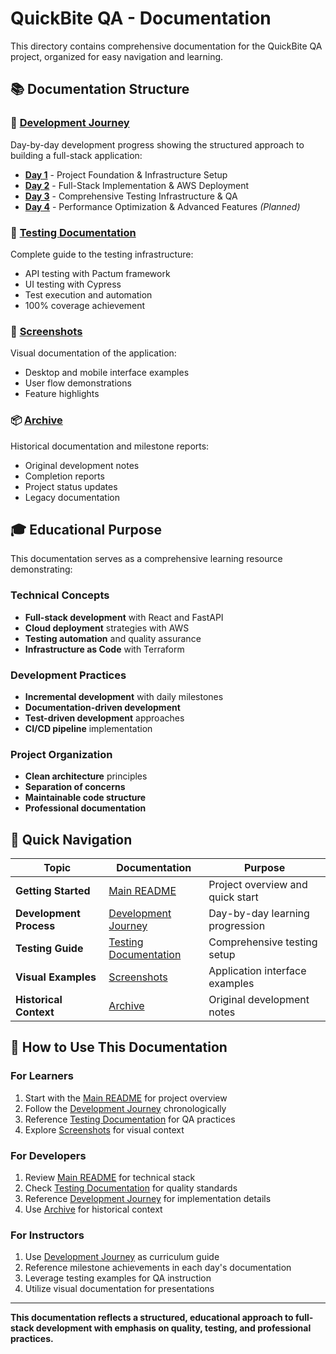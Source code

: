 # QuickBite QA - Documentation

This directory contains comprehensive documentation for the QuickBite QA project, organized for easy navigation and learning.

## 📚 Documentation Structure

### 🎯 [Development Journey](development/)
Day-by-day development progress showing the structured approach to building a full-stack application:
- **[Day 1](development/DAY1.md)** - Project Foundation & Infrastructure Setup
- **[Day 2](development/DAY2.md)** - Full-Stack Implementation & AWS Deployment  
- **[Day 3](development/DAY3.md)** - Comprehensive Testing Infrastructure & QA
- **[Day 4](development/DAY4.md)** - Performance Optimization & Advanced Features *(Planned)*

### 🧪 [Testing Documentation](TESTING.md)
Complete guide to the testing infrastructure:
- API testing with Pactum framework
- UI testing with Cypress
- Test execution and automation
- 100% coverage achievement

### 📱 [Screenshots](screenshots/)
Visual documentation of the application:
- Desktop and mobile interface examples
- User flow demonstrations
- Feature highlights

### 📦 [Archive](archive/)
Historical documentation and milestone reports:
- Original development notes
- Completion reports
- Project status updates
- Legacy documentation

## 🎓 Educational Purpose

This documentation serves as a comprehensive learning resource demonstrating:

### Technical Concepts
- **Full-stack development** with React and FastAPI
- **Cloud deployment** strategies with AWS
- **Testing automation** and quality assurance
- **Infrastructure as Code** with Terraform

### Development Practices
- **Incremental development** with daily milestones
- **Documentation-driven development**
- **Test-driven development** approaches
- **CI/CD pipeline** implementation

### Project Organization
- **Clean architecture** principles
- **Separation of concerns**
- **Maintainable code structure**
- **Professional documentation**

## 🚀 Quick Navigation

| Topic | Documentation | Purpose |
|-------|---------------|---------|
| **Getting Started** | [Main README](../README.md) | Project overview and quick start |
| **Development Process** | [Development Journey](development/) | Day-by-day learning progression |
| **Testing Guide** | [Testing Documentation](TESTING.md) | Comprehensive testing setup |
| **Visual Examples** | [Screenshots](screenshots/) | Application interface examples |
| **Historical Context** | [Archive](archive/) | Original development notes |

## 📖 How to Use This Documentation

### For Learners
1. Start with the [Main README](../README.md) for project overview
2. Follow the [Development Journey](development/) chronologically
3. Reference [Testing Documentation](TESTING.md) for QA practices
4. Explore [Screenshots](screenshots/) for visual context

### For Developers
1. Review [Main README](../README.md) for technical stack
2. Check [Testing Documentation](TESTING.md) for quality standards
3. Reference [Development Journey](development/) for implementation details
4. Use [Archive](archive/) for historical context

### For Instructors
1. Use [Development Journey](development/) as curriculum guide
2. Reference milestone achievements in each day's documentation
3. Leverage testing examples for QA instruction
4. Utilize visual documentation for presentations

---

**This documentation reflects a structured, educational approach to full-stack development with emphasis on quality, testing, and professional practices.**
